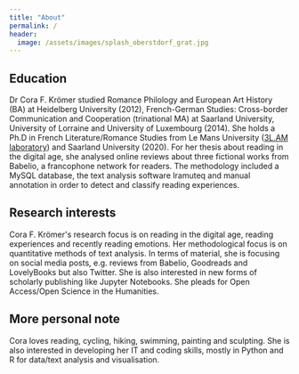 ```yaml
---
title: "About"
permalink: / 
header:
  image: /assets/images/splash_oberstdorf_grat.jpg
---
```


## Education

Dr Cora F. Krömer studied Romance Philology and European Art History (BA) at Heidelberg University (2012), French-German Studies: Cross-border Communication and Cooperation (trinational MA) at Saarland University, University of Lorraine and University of Luxembourg (2014). She holds a Ph.D in French Literature/Romance Studies from Le Mans University ([3L.AM laboratory](http://3lam.univ-lemans.fr/fr/index.html)) and Saarland University (2020). For her thesis about reading in the digital age, she analysed online reviews about three fictional works from Babelio, a francophone network for readers. The methodology included a MySQL database, the text analysis software Iramuteq and manual annotation in order to detect and classify reading experiences. 

## Research interests

Cora F. Krömer's research focus is on reading in the digital age, reading experiences and recently reading emotions. Her methodological focus is on quantitative methods of text analysis. In terms of material, she is focusing on social media posts, e.g. reviews from Babelio, Goodreads and LovelyBooks but also Twitter. She is also interested in new forms of scholarly publishing like Jupyter Notebooks. She pleads for Open Access/Open Science in the Humanities.

## More personal note

Cora loves reading, cycling, hiking, swimming, painting and sculpting. She is also interested in developing her IT and coding skills, mostly in Python and R for data/text analysis and visualisation.

<!-- Link to HAL, link to Orcid number, link to thesis, link to Zenodo, link to 3L.AM-->

<!--She takes interest in library science, research data management... -->



<!--permalink: /about/ if not landing page -->

